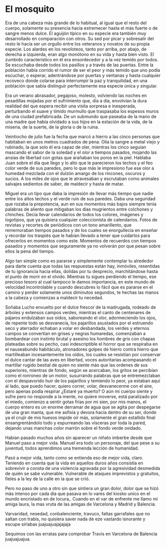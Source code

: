 El mosquito
===========


Era de una cabeza más grande de lo habitual, al igual que el resto del cuerpo, solamente 
su presencia hacía estremecer hasta el más fuerte o de sangre menos dulce. El aguijón 
típico en su especie era también muy desarrollado en comparación con otros. Su sed por 
picar y sobresalir del resto le hacía ser un orgullo entre los veteranos y novatos de su propia 
especie. Los alardes en los revoloteos, tanto por arriba, por abajo, de derecha 
a izquierda, eran algo monótono en su vida y hasta bien visto. El zumbido característico 
en él era ensordecedor y a la vez temido por todos. Se escuchaba desde todos los pasillos y 
a través de las puertas. Entre la población había corrido el rumor de ser el peor y más temido 
que uno podía escuchar, o esperar, adentrándose por puertas y ventanas y hasta cualquier 
recoveco donde colarse para interrumpir la paz y tranquilidad, en una población que sabía 
distinguir perfectamente esa especie única y singular.

Era un verano abrasador, pegajoso, molesto, volviendo las noches en pesadillas mojadas por el 
sufrimiento que, día a día, envolvían la dura realidad del que espera recibir una visita sorpresa 
e inesperada, perturbando el suave y tímido murmullo que traspasaba los espesos muros de una 
ciudad prefabricada. De un submundo que paseaba de la mano de una madre que había olvidado a 
sus hijos en la estación de la vida, de la miseria, de la suerte, de la gloria o de la ruina.


Veintiocho de julio fue la fecha que marcó a hierro a las cinco personas que habitaban en unos 
metros cuadrados de pena. Olía la sangre a metal viejo y rubinado, la que solo él era capaz de 
oler, mientras los cinco seguían mascando el sabor de la soledad y el olor a tiempos 
pasados, mojando las ansías de libertad con gotas que arañaban los poros en la piel. Hablaba 
Juan sobre el día que llego y lo alto que le parecieron los techos y el feo color verde de sus 
paredes, pero lo que más le impresiono fue ese olor a humedad mezclada con el dulzón amargo de 
los rincones, oscuros y sucios. A los miles de ojos que le atravesaban y 
escrutaban como animales salvajes sedientos de saber, de maldecir y hasta de matar.

Miguel era un tipo que daba la impresión de llevar más tiempo que nadie entre los altos techos y 
el verde ruin de sus paredes. Daba una seguridad que rozaba la prepotencia, aun en sus momentos 
más bajos siempre tenía palabras de aliento que mitigaban los días mugrientos entre colchones 
y chinches. Decía llevar calendarios de todos los colores, imágenes y logotipos, que ya quisiera 
cualquier coleccionista de calendarios. Fotos de revistas y recortes de periódicos con un tono 
amarillento, que rememoraban tiempos pasados y de los cuales se enorgullecía en enseñar y recordar 
los traspiés que le habían llevado a tener que cuidarlos para ofrecerlos en momentos como 
este. Momentos de recuerdos con tiempos pasados y momentos que seguramente ya no volverán por 
que pesan sobre ellos la pena del tiempo.


Algo tan simple como es pararse y simplemente contemplar tu alrededor para darte cuenta que 
todas las respuestas están hay, inmóviles, resentidas de tu ignorancia hacia ellas, dolidas por 
tu desprecio, marchitándose hasta el punto de morir en el olvido. Mientras tu sigues perdiendo 
el tiempo, ese precioso tesoro al cual tampoco le damos importancia, en este mundo de velocidad 
incontrolable y cuando descubres lo fácil que es pararse en el camino y perder solamente unos 
diminutos segundos, te hechas las manos a la cabeza y comienzas a maldecir tu necedad.


Soñaba Lucho envuelto por el dulce frescor de la madrugada, rodeado de árboles y extensos campos 
verdes, mientras el canto de centenares de pájaros endulzaban sus oídos, saboreando el 
olor, adormeciendo los ojos, de repente todo se desvanecía, los pajarillos asustados por el 
estruendo seco y aterrador echaban a volar en desbandada, los verdes y eternos campos se convertían 
en grises y negras humaredas, comenzaban a bombardear con instinto brutal y asesino los hombres 
de gris con chapas plateadas sobre su pecho, casi indescriptible el horror que se respiraba en el 
nauseabundo habitáculo, atronadores golpes de hierro contra hierro que martilleaban incesantemente 
los oídos, los cuales se resistían por conservar el dulce cantar de las aves en libertad, voces 
autoritarias acompasando el martillar rugido bestial de quien no siente más que las ordenes de 
sus superiores, mientras de fondo, según se acercaban, los gritos se percibían como el ronroneo de 
un motor, susurrando palabras  que se entremezclaban con el despavorido huir de los pajarillos y 
temiendo lo peor, ya estaban aquí al lado, que puedo hacer, quiero correr, volar, desvanecerme con 
el aire, pero apenas podía respirar ¿Estaré ya muerto? O aún mi cuerpo siente y sufre pero no 
responde a la mente, no quiere moverse, está paralizado por el miedo, comienzo a sentir gotas frías 
por mi sien, por mis manos, el cuerpo entero es un enorme derramar de agua que se agita por 
despegarse de una gran manta, que me asfixia y devora hacía dentro de su ser, donde ya el crujir 
de mis huesos impide oír más, solamente el gran estallido final ensangrentándolo todo y espurreando 
las vísceras por toda la pared, dejando unas manchas color marrón sobre el fondo verde oxidado.
 


Habían pasado muchos años sin aparecer un niñato imberbe desde que Manuel paso a mejor vida. 
Manuel era todo un personaje, del que pese a su juventud, todos aprendimos una tremenda lección 
de humanidad.

Pasó a mejor vida, tanto como se entienda eso de mejor vida, claro. Teniendo en cuenta que la vida en
aquellos duros años consistía en sobrevivir a consta de una violencia agravada por la agresividad desmedida de quién se sabe vulnerable. Vulnerable de ataques imprevistos y gratuitos, fieles a la ley de la calle en la que se crió.

Pero no paso de uno a otro sin que sintiera un gran dolor, dolor que se hizó más intenso por cada día que pasava
en lo vares del kiosko unico en el mundo encristado en de locura,. Cuando en el var de enfrente me llamo mi amiga laura, la mas vruta de las amigas de Varcelona y Madrid y Balencia.

Varvaridad, nesedad, conbalenciente, travuco, faltas garrafales que no saltan con trabis, no quisiera
saver nada de eze vastardo isnorante y escupe sirlabas juajuajuajajajaja

Sequimos con las erratas para comprobar Travis en Varcelona de Balencia juajuajuajua.

